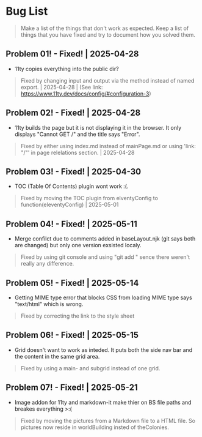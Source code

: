 # Bug List

> Make a list of the things that don't work as expected. Keep a list of things that you have fixed and try to document how you solved them.

## Problem 01! - Fixed! | 2025-04-28
  - 11ty copies everything into the public dir? 
  > Fixed by changing input and output via the method instead of named export. | 2025-04-28 | (See link: https://www.11ty.dev/docs/config/#configuration-3)
  
## Problem 02! - Fixed! | 2025-04-28
  - 11ty builds the page but it is not displaying it in the browser. It only displays "Cannot GET /" and the title says "Error".
  > Fixed by either using index.md instead of mainPage.md or using 'link: "/"' in page relelations section. | 2025-04-28

## Problem 03! - Fixed! | 2025-04-30
  - TOC (Table Of Contents) plugin wont work :(.
  > Fixed by moving the TOC plugin from elventyConfig to function(eleventyConfig) | 2025-05-01

## Problem 04! - Fixed! | 2025-05-11
  - Merge confilct due to comments added in baseLayout.njk (git says both are changed) but only one version exsisted localy.
  > Fixed by using git console and using "git add <fileNameHere>" sence there weren't really any difference.

## Problem 05! - Fixed! | 2025-05-14
  - Getting MIME type error that blocks CSS from loading MIME type says "text/html" which is wrong. 
  > Fixed by correcting the link to the style sheet

## Problem 06! - Fixed! | 2025-05-15
  - Grid doesn't want to work as inteded. It puts both the side nav bar and the content in the same grid area.
  > Fixed by using a main- and subgrid instead of one grid.

## Problem 07! - Fixed! | 2025-05-21
  - Image addon for 11ty and markdown-it make thier on BS file paths and breakes everything >:(
  > Fixed by moving the pictures from a Markdown file to a HTML file. So pictures now reside in worldBuilding insted of theColonies.